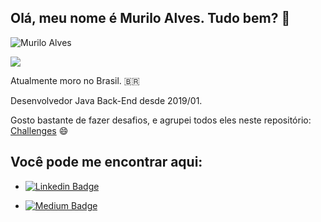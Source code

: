 ## Olá, meu nome é Murilo Alves. Tudo bem? 👋

<p align="left"> <img src="https://komarev.com/ghpvc/?username=muriloalvesdev" alt="Murilo Alves" /> </p>

<p align="left">
  <a href="https://github.com/anuraghazra/github-readme-stats">
    <img
      align="center"
      src="https://github-readme-stats.vercel.app/api/top-langs/?username=muriloalvesdev&layout=compact&show_icons=true&hide_border=true"
    />
  </a>
</p>

Atualmente moro no Brasil. 🇧🇷 

Desenvolvedor Java Back-End desde 2019/01.

Gosto bastante de fazer desafios, e agrupei todos eles neste repositório: [Challenges](https://github.com/muriloalvesdev/challenges) 😄 

## Você pode me encontrar aqui:

- [![Linkedin Badge](https://img.shields.io/badge/-Linkedin-blue?style=flat-square&logo=Linkedin&logoColor=white&link=https://www.linkedin.com/in/murilo-alves-batista-66039a150/)](https://www.linkedin.com/in/murilo-alves-batista-66039a150/) 

- [![Medium Badge](https://img.shields.io/badge/-Medium-black?style=flat-square&logo=Medium&logoColor=white&link=https://medium.com/@muriloalvesdev)](https://medium.com/@muriloalvesdev)

